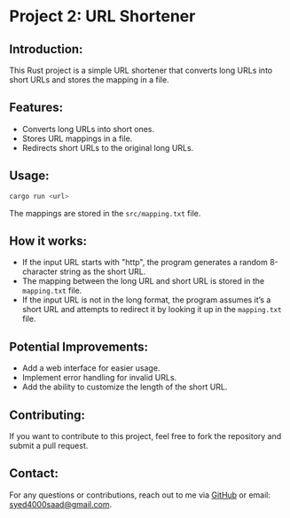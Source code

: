 # Project 2: URL Shortener

## Introduction:
This Rust project is a simple URL shortener that converts long URLs into short URLs and stores the mapping in a file.

## Features:
- Converts long URLs into short ones.
- Stores URL mappings in a file.
- Redirects short URLs to the original long URLs.

## Usage:
```bash
cargo run <url>
```
The mappings are stored in the `src/mapping.txt` file.

## How it works:
- If the input URL starts with "http", the program generates a random 8-character string as the short URL.
- The mapping between the long URL and short URL is stored in the `mapping.txt` file.
- If the input URL is not in the long format, the program assumes it’s a short URL and attempts to redirect it by looking it up in the `mapping.txt` file.

## Potential Improvements:
- Add a web interface for easier usage.
- Implement error handling for invalid URLs.
- Add the ability to customize the length of the short URL.

## Contributing:
If you want to contribute to this project, feel free to fork the repository and submit a pull request.

## Contact:
For any questions or contributions, reach out to me via [GitHub](https://github.com/saadbukhari00) or email: syed4000saad@gmail.com.

